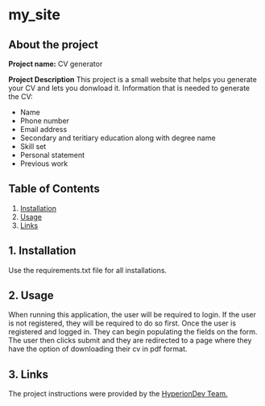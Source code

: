 # my_site
## About the project
**Project name:** 
  CV generator

**Project Description**
 This project is a small website that helps you generate your CV and lets you donwload it.
 Information that is needed to generate the CV:
 + Name
 + Phone number
 + Email address
 + Secondary and teritiary education along with degree name
 + Skill set
 + Personal statement
 + Previous work

## Table of Contents
1. [Installation](#install)
2. [Usage](#usage) 
3. [Links](#links)

<a name="install"></a>
## 1. Installation
Use the requirements.txt file for all installations.

<a name="usage"></a>
## 2. Usage
When running this application, the user will be required to login. If the user is not registered, they will be required to do so first. Once the user is registered and logged in. They can begin populating the fields on the form. The user then clicks submit and they are redirected to a page where they have the option of downloading their cv in pdf format. 

<a name="links"></a>
## 3. Links
The project instructions were provided by the [HyperionDev Team.](https://www.hyperiondev.com/) 